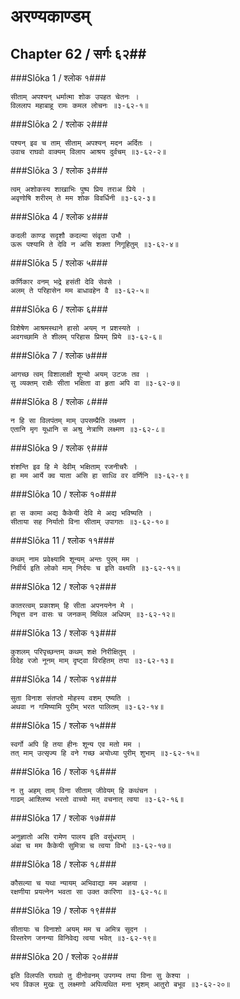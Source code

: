 अरण्यकाण्डम्
===============================


## Chapter 62  / सर्गः ६२##


###Slōka 1 / श्लोक १###


    सीताम् अपश्यन् धर्मात्मा शोक उपहत चेतनः ।
    विललाप महाबाहू रामः कमल लोचनः ॥३-६२-१॥


###Slōka 2 / श्लोक २###


    पश्यन् इव च ताम् सीताम् अपश्यन् मदन अर्दितः ।
    उवाच राघवो वाक्यम् विलाप आश्रय दुर्वचम् ॥३-६२-२॥


###Slōka 3 / श्लोक ३###


    त्वम् अशोकस्य शाखाभिः पुष्प प्रिय तराअ प्रिये ।
    अवृणोषि शरीरम् ते मम शोक विवर्धिनी ॥३-६२-३॥


###Slōka 4 / श्लोक ४###


    कदली काण्ड सदृशौ कदल्या संवृता उभौ ।
    ऊरू पश्यामि ते देवि न असि शक्ता निगूहितुम् ॥३-६२-४॥


###Slōka 5 / श्लोक ५###


    कर्णिकार वनम् भद्रे हसंती देवि सेवसे ।
    अलम् ते परिहासेन मम बाधावहेन वै ॥३-६२-५॥


###Slōka 6 / श्लोक ६###


    विशेषेण आश्रमस्थाने हासो अयम् न प्रशस्यते ।
    अवगच्छामि ते शीलम् परिहास प्रियम् प्रिये ॥३-६२-६॥


###Slōka 7 / श्लोक ७###


    आगच्छ त्वम् विशालाक्षी शून्यो अयम् उटजः तव ।
    सु व्यक्तम् राक्षैः सीता भक्षिता वा हृता अपि वा ॥३-६२-७॥


###Slōka 8 / श्लोक ८###


    न हि सा विलपंतम् माम् उपसम्प्रैति लक्ष्मण ।
    एतानि मृग यूधानि स अश्रु नेत्राणि लक्ष्मण ॥३-६२-८॥


###Slōka 9 / श्लोक ९###


    शंशन्ति इव हि मे देवीम् भक्षिताम् रजनीचरैः ।
    हा मम आर्ये क्व याता असि हा साध्वि वर वर्णिनि ॥३-६२-९॥


###Slōka 10 / श्लोक १०###


    हा स कामा अद्य कैकेयी देवि मे अद्य भविष्यति ।
    सीताया सह निर्यातो विना सीताम् उपागतः ॥३-६२-१०॥


###Slōka 11 / श्लोक ११###


    कथम् नाम प्रवेक्ष्यामि शून्यम् अन्तः पुरम् मम ।
    निर्वीर्य इति लोको माम् निर्दयः च इति वक्ष्यति ॥३-६२-११॥


###Slōka 12 / श्लोक १२###


    कातरत्वम् प्रकाशम् हि सीता अपनयनेन मे ।
    निवृत्त वन वासः च जनकम् मिथिल अधिपम् ॥३-६२-१२॥


###Slōka 13 / श्लोक १३###


    कुशलम् परिपृच्छन्तम् कथम् शक्षे निरीक्षितुम् ।
    विदेह रजो नूनम् माम् दृष्ट्वा विरहितम् तया ॥३-६२-१३॥


###Slōka 14 / श्लोक १४###


    सुता विनाश संतप्तो मोहस्य वशम् एष्यति ।
    अथवा न गमिष्यामि पुरीम् भरत पालितम् ॥३-६२-१४॥


###Slōka 15 / श्लोक १५###


    स्वर्गो अपि हि तया हीनः शून्य एव मतो मम ।
    तत् माम् उत्सृज्य हि वने गच्छ अयोध्या पुरीम् शुभाम् ॥३-६२-१५॥


###Slōka 16 / श्लोक १६###


    न तु अहम् ताम् विना सीताम् जीवेयम् हि कथंचन ।
    गाढम् आश्लिष्य भरतो वाच्यो मत् वचनात् त्वया ॥३-६२-१६॥


###Slōka 17 / श्लोक १७###


    अनुज्ञातो असि रामेण पालय इति वसुंधराम् ।
    अंबा च मम कैकेयी सुमित्रा च त्वया विभो ॥३-६२-१७॥


###Slōka 18 / श्लोक १८###


    कौसल्या च यथा न्यायम् अभिवाद्या मम अज्ञया ।
    रक्षणीया प्रयत्नेन भवता सा उक्त कारिणा ॥३-६२-१८॥


###Slōka 19 / श्लोक १९###


    सीतायाः च विनाशो अयम् मम च अमित्र सूदन ।
    विस्तरेण जनन्या विनिवेद्य त्वया भवेत् ॥३-६२-१९॥


###Slōka 20 / श्लोक २०###


    इति विलपति राघवो तु दीनोवनम् उपगम्य तया विना सु केश्या ।
    भय विकल मुखः तु लक्ष्मणो अपिव्यथित मना भृशम् आतुरो बभूव ॥३-६२-२०॥


